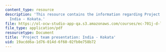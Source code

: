 ```yaml
---
content_type: resource
description: 'This resource contains the information regarding Project team presentation:
  India - Kokata.'
file: https://ol-ocw-studio-app-qa.s3.amazonaws.com/courses/ec-701j-d-lab-i-development-fall-2009/19acdd6a1d76014d6f6002fb0e758b72_MITEC_701JF09_proj_india_k.pdf
file_type: application/pdf
resourcetype: Document
title: 'Project team presentation: India - Kokata'
uid: 19acdd6a-1d76-014d-6f60-02fb0e758b72
---
```

